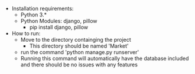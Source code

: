 - Installation requirements:
  - Python 3.*
  - Python Modules: django, pillow
    - pip install django, pillow
- How to run:
  - Move to the directory containging the project
      - This directory should be named 'Market'
  - run the command 'python manage.py runserver'
  - Running this command will automatically have the database included and there should be no issues with any features
